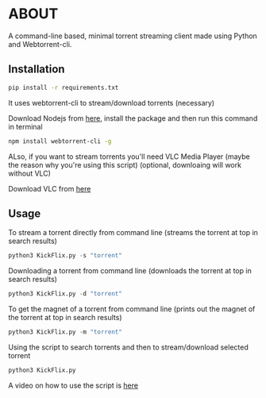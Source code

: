 # ABOUT

A command-line based, minimal torrent streaming client made using Python and Webtorrent-cli.

## Installation

```bash
pip install -r requirements.txt
```

It uses webtorrent-cli to stream/download torrents (necessary)

Download Nodejs from [here](https://nodejs.org/en/download/), install the package and then run this command in terminal
```bash
npm install webtorrent-cli -g
```

ALso, if you want to stream torrents you'll need VLC Media Player (maybe the reason why you're using this script) (optional, downloaing will work without VLC)

Download VLC from [here](https://www.videolan.org/)

## Usage

To stream a torrent directly from command line (streams the torrent at top in search results)
```python
python3 KickFlix.py -s "torrent" 
```
Downloading a torrent from command line (downloads the torrent at top in search results)
```python
python3 KickFlix.py -d "torrent"
```
To get the magnet of a torrent from command line (prints out the magnet of the torrent at top in search results)
```python
python3 KickFlix.py -m "torrent"
```
Using the script to search torrents and then to stream/download selected torrent
```python
python3 KickFlix.py
```
A video on how to use the script is [here](https://www.youtube.com/watch?v=Gh0XqfvKtcE)
